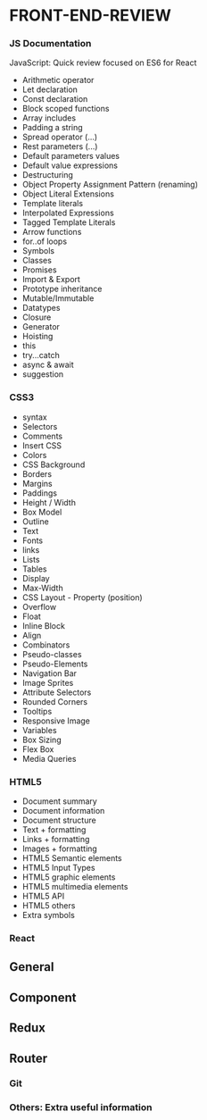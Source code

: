 # FRONT-END-REVIEW

### JS Documentation
JavaScript: Quick review focused on ES6 for React

* Arithmetic operator
* Let declaration
* Const declaration
* Block scoped functions
* Array includes
* Padding a string
* Spread operator (...)
* Rest parameters (...)
* Default parameters values
* Default value expressions
* Destructuring
* Object Property Assignment Pattern (renaming)
* Object Literal Extensions
* Template literals
* Interpolated Expressions
* Tagged Template Literals
* Arrow functions
* for..of loops
* Symbols
* Classes
* Promises
* Import & Export
* Prototype inheritance
* Mutable/Immutable
* Datatypes
* Closure
* Generator
* Hoisting
* this
* try...catch
* async & await
* suggestion

### CSS3

* syntax
* Selectors
* Comments
* Insert CSS
* Colors
* CSS Background
* Borders
* Margins
* Paddings
* Height / Width
* Box Model
* Outline
* Text
* Fonts
* links
* Lists
* Tables
* Display
* Max-Width
* CSS Layout - Property (position)
* Overflow
* Float
* Inline Block
* Align
* Combinators
* Pseudo-classes
* Pseudo-Elements
* Navigation Bar
* Image Sprites
* Attribute Selectors
* Rounded Corners
* Tooltips
* Responsive Image
* Variables
* Box Sizing
* Flex Box
* Media Queries

### HTML5

* Document summary
* Document information
* Document structure
* Text + formatting
* Links + formatting
* Images + formatting
* HTML5 Semantic elements
* HTML5 Input Types
* HTML5 graphic elements
* HTML5 multimedia elements
* HTML5 API
* HTML5 others
* Extra symbols

### React

## General
## Component
## Redux
## Router

### Git

### Others: Extra useful information

